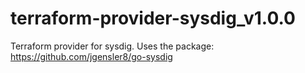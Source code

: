 # terraform-provider-sysdig_v1.0.0
Terraform provider for sysdig. Uses the package: https://github.com/jgensler8/go-sysdig
